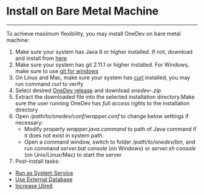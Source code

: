 # Install on Bare Metal Machine
------------

To achieve maximum flexibility, you may install OneDev on bare metal machine:

1. Make sure your system has Java 8 or higher installed. If not, download and install from [here](https://www.java.com/en/download/)
1. Make sure your system has git 2.11.1 or higher installed. For Windows, make sure to use [git for windows](https://git-for-windows.github.io/)
1. On Linux and Mac, make sure your system has [curl](https://curl.haxx.se) installed, you may run command _curl_ to verify
1. Select desired [OneDev release](https://code.onedev.io/projects/onedev-server/builds?query=%22Job%22+is+%22Release%22)  and download _onedev-<release>.zip_
1. Extract the downloaded file into the selected installation directory.Make sure the user running OneDev has *full access rights* to the installation directory
1. Open _/path/to/onedev/conf/wrapper.conf_ to change below settings if necessary:
    * Modify property _wrapper.java.command_ to path of Java command if it does not exist in system path.
    * Open a command window, switch to folder _/path/to/onedev/bin_, and run command _server.bat console_ (on Windows) or _server.sh console_ (on Unix/Linux/Mac) to start the server
1. Post-install tasks:
 * [Run as System Service](run-as-system-service.md)
 * [Use External Database](use-external-database.md)
 * [Increase Ulimit](increase-ulimit.md)